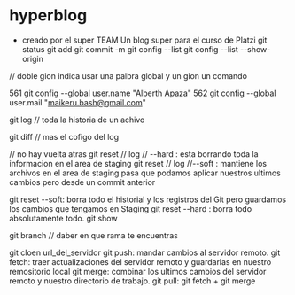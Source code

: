 # hyperblog
* creado por el super TEAM
Un  blog super para el curso de Platzi
git status
git add
git commit -m 
git config --list
git config --list --show-origin


// doble gion indica usar una palbra global y un gion un comando

  561  git config --global user.name "Alberth Apaza"
  562  git config --global user.mail "maikeru.bash@gmail.com"

git log // toda la historia de un achivo


git diff // mas el cofigo del log

// no hay vuelta atras
git reset  // log // --hard  : esta borrando toda la informacion en el area de staging
git reset  // log //--soft  : mantiene los archivos en el area de staging pasa que podamos aplicar nuestros ultimos cambios pero desde un commit anterior

git reset --soft: borra todo el historial y los registros del Git pero guardamos los cambios  que tengamos en Staging 
git reset --hard : borra todo absolutamente todo.
git show 

git branch // daber en que rama te encuentras 


git cloen url_del_servidor
git push: mandar cambios al servidor remoto.
git fetch: traer actualizaciones del servidor remoto y guardarlas en nuestro remositorio local
git merge: combinar los ultimos cambios del servidor remoto y  nuestro directorio de trabajo.
git pull: git fetch + git merge
